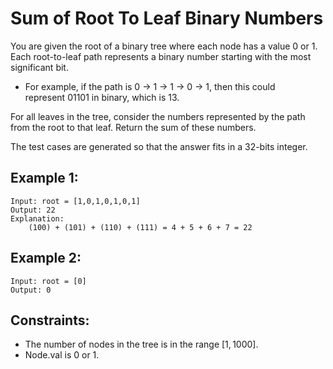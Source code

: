 # Sum of Root To Leaf Binary Numbers

You are given the root of a binary tree where each node has a value 0 or 1.  
Each root-to-leaf path represents a binary number starting with the most  
significant bit.

* For example, if the path is 0 -> 1 -> 1 -> 0 -> 1, then this could  
represent $01101$ in binary, which is $13$.

For all leaves in the tree, consider the numbers represented by the path  
from the root to that leaf. Return the sum of these numbers.

The test cases are generated so that the answer fits in a 32-bits integer.

 

## Example 1:

    Input: root = [1,0,1,0,1,0,1]
    Output: 22
    Explanation: 
        (100) + (101) + (110) + (111) = 4 + 5 + 6 + 7 = 22

## Example 2:

    Input: root = [0]
    Output: 0
    
    


## Constraints:

* The number of nodes in the tree is in the range $[1, 1000]$.
* Node.val is 0 or 1.


